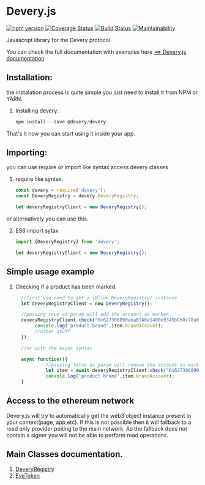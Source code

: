 # Devery.js

[![npm version](https://badge.fury.io/js/%40devery%2Fdevery.svg)](https://badge.fury.io/js/%40devery%2Fdevery)
[![Coverage Status](https://coveralls.io/repos/github/victorrseloy/deveryjs/badge.svg)](https://coveralls.io/github/victorrseloy/deveryjs)
[![Build Status](https://travis-ci.com/victorrseloy/deveryjs.svg?branch=master)](https://travis-ci.com/victorrseloy/deveryjs)
[![Maintainability](https://api.codeclimate.com/v1/badges/f5a2904113541f7f668f/maintainability)](https://codeclimate.com/github/victorrseloy/deveryjs/maintainability)

Javascript library for the Devery protocol.


You can check the full documentation with examples here [==> Devery.js documentation](https://devery.github.io/deveryjs/).

## Installation:

the instalation process is quite simple you just need to install it from NPM or YARN.

1. Installing devery.
    ```javascript
    npm install --save @devery/devery
    ```


That's it now you can start using it inside your app.


## Importing:

you can use require or import like syntax access devery classes

1. require like syntax.
    ```javascript
    const devery = require('devery');
    const DeveryRegistry = devery.DeveryRegistry;

    let deveryRegistryClient = new DeveryRegistry();
    ```
or alternatively you can use this.

2. ES6 import sytax
    ```javascript
    import {DeveryRegistry} from 'devery';

    let deveryRegistryClient = new DeveryRegistry();
    ```

## Simple usage example

1. Checking if a product has been marked.

    ```javascript
      //first you need to get a {@link DeveryRegistry} instance
      let deveryRegistryClient = new DeveryRegistry();

      //passing true as param will add the account as marker
      deveryRegistryClient.check("0x627306090abaB3A6e1400e9345bC60c78a8BEf57").then(item => {
           console.log('product brand',item.brandAccount);
           //other stuff
      })

      //or with the async syntax

      async function(){
               //passing false as param will remove the account as marker
               let item = await deveryRegistryClient.check("0x627306090abaB3A6e1400e9345bC60c78a8BEf57")
               console.log('product brand',item.brandAccount);
      }
     ```

## Access to the ethereum network

Devery.js will try to automatically get the web3 object instance present in your context(page, app,etc). If this is
not possible then it will fallback to a read only provider poiting to the main network. As the fallback does not contain
a signer you will not be able to perform read operations.

## Main Classes documentation.

1. [DeveryRegistry](https://devery.github.io/deveryjs/DeveryRegistry.html)
2. [EveToken](https://devery.github.io/deveryjs/EveToken.html)
